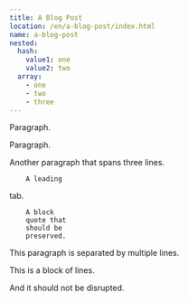 ```yaml
---
title: A Blog Post
location: /en/a-blog-post/index.html
name: a-blog-post
nested:
  hash:
    value1: one
    value2: two
  array:
    - one
    - two
    - three
---
```

Paragraph.

Paragraph.

Another paragraph
that spans
three lines.

        A leading
tab.

        A block
        quote that
        should be
        preserved.


This paragraph is separated
by multiple lines.

<!--XGETTEXT-BLOCK-->
This is a block of lines.

And it should not be disrupted.
<!--XGETTEXT-BLOCK-->
